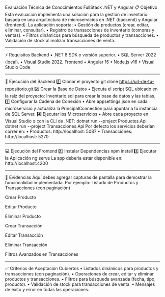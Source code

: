 Evaluación Técnica de Conocimientos FullStack .NET y Angular
📋 Objetivo
Esta evaluación implementa una solución para la gestión de inventario basada en una arquitectura de microservicios en .NET (backend) y Angular (frontend).
La aplicación soporta:
•	Gestión de productos (crear, editar, eliminar, consultar).
•	Registro de transacciones de inventario (compras y ventas).
•	Filtros dinámicos para búsqueda de productos y transacciones.
•	Validación de stock al realizar transacciones de venta.
________________________________________
⚡️ Requisitos
Backend
•	.NET 8 SDK o versión superior.
•	SQL Server 2022 (local).
•	Visual Studio 2022.
Frontend
•	Angular 16
•	Node.js v16
•	Visual Studio Code 
________________________________________
🚀 Ejecución del Backend
1️⃣ Clonar el proyecto
git clone https://url-de-tu-repositorio.git
2️⃣ Crear la Base de Datos
•	Ejecuta el script SQL ubicado en la raíz del proyecto: Inventario.sql para crear la base de datos y las tablas.
3️⃣ Configurar la Cadena de Conexión
•	Abre appsettings.json en cada microservicio y actualiza la PrincipalConnection para apuntar a tu instancia de SQL Server.
4️⃣ Ejecutar los Microservicios
•	Abre cada proyecto en Visual Studio o con la CLI de .NET:
dotnet run --project Productos.Api
dotnet run --project Transacciones.Api
Por defecto los servicios deberían correr en:
•	Productos: http://localhost: 5087
•	Transacciones: http://localhost: 5270
________________________________________
💻 Ejecución del Frontend
1️⃣ Instalar Dependencias
npm install
2️⃣ Ejecutar la Aplicación
ng serve
La app debería estar disponible en: http://localhost:4200
________________________________________
📑 Evidencias
Aquí debes agregar capturas de pantalla para demostrar la funcionalidad implementada. Por ejemplo:
Listado de Productos y Transacciones (con paginación)
 
 
Crear Producto
 
 
 
Editar Producto
 
 
 
Eliminar Producto
 
 
Crear Transacción
 
 
 
Editar Transacción
 
 
 
Eliminar Transacción
 
 
Filtros Avanzados en Transacciones
 
________________________________________
✅ Criterios de Aceptación Cubiertos
•	Listados dinámicos para productos y transacciones (con paginación).
•	Operaciones de crear, editar y eliminar productos y transacciones.
•	Filtros para búsqueda avanzada (fecha, tipo, producto).
•	Validación de stock para transacciones de venta.
•	Mensajes de éxito y error en todas las operaciones.

